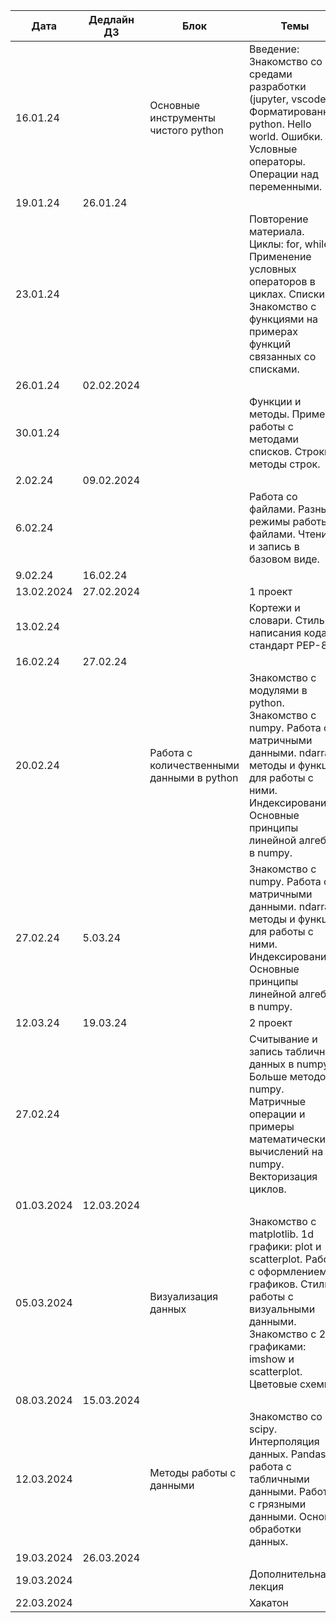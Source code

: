 | Дата       | Дедлайн ДЗ | Блок                                      | Темы                                                                                                                                                                                         | Формат  | Наличие ДЗ | Баллы |
|------------|------------|-------------------------------------------|----------------------------------------------------------------------------------------------------------------------------------------------------------------------------------------------|---------|------------|-------|
| 16.01.24   |            | Основные инструменты чистого python       | Введение: Знакомство со средами разработки (jupyter, vscode). Форматированние python. Hello world. Ошибки. Условные операторы. Операции над переменными.                                     | Лекция  |            |       |
| 19.01.24   | 26.01.24   |                                           |                                                                                                                                                                                              | Семинар | Есть       | 3 + 3 |
| 23.01.24   |            |                                           | Повторение материала. Циклы: for, while. Применение условных операторов в циклах. Списки. Знакомство с функциями на примерах функций связанных со списками.                                  | Лекция  |            |       |
| 26.01.24   | 02.02.2024 |                                           |                                                                                                                                                                                              | Семинар | Есть       | 3 + 3 |
| 30.01.24   |            |                                           | Функции и методы. Пример работы с методами списков. Строки и методы строк.                                                                                                                   | Лекция  |            |       |
| 2.02.24    | 09.02.2024 |                                           |                                                                                                                                                                                              | Семинар | Есть       | 3 + 3 |
| 6.02.24    |            |                                           | Работа со файлами. Разные режимы работы с файлами. Чтение и запись в базовом виде.                                                                                                           | Лекция  |            |       |
| 9.02.24    | 16.02.24   |                                           |                                                                                                                                                                                              | Семинар | Есть       | 3 + 3 |
| 13.02.2024 | 27.02.2024 |                                           | 1 проект                                                                                                                                                                                     | Проект  | Есть       | 13    |
| 13.02.24   |            |                                           | Кортежи и словари. Стиль написания кода, стандарт PEP-8                                                                                                                                      | Лекция  |            |       |
| 16.02.24   | 27.02.24   |                                           |                                                                                                                                                                                              | Семинар | Есть       | 3 + 3 |
| 20.02.24   |            | Работа с количественными данными в python | Знакомство с модулями в python. Знакомство с numpy. Работа с матричными данными. ndarray, методы и функции для работы с ними. Индексирование. Основные принципы линейной алгебры в numpy.    | Лекция  |            |       |
| 27.02.24   | 5.03.24    |                                           | Знакомство с numpy. Работа с матричными данными. ndarray, методы и функции для работы с ними. Индексирование. Основные принципы линейной алгебры в numpy.                                    | Семинар | Есть       | 3 + 3 |
| 12.03.24   | 19.03.24   |                                           | 2 проект                                                                                                                                                                                     | Проект  | Есть       | 13    |
| 27.02.24   |            |                                           | Считывание и запись табличных данных в numpy. Больше методов numpy. Матричные операции и примеры математических вычислений на numpy. Векторизация циклов.                                    | Лекция  |            |       |
| 01.03.2024 | 12.03.2024 |                                           |                                                                                                                                                                                              | Семинар | Есть       | 3 + 3 |
| 05.03.2024 |            | Визуализация данных                       | Знакомство с matplotlib. 1d графики: plot и scatterplot. Работа с оформлением графиков. Стиль работы с визуальными данными. Знакомство с 2d графиками: imshow и scatterplot. Цветовые схемы. | Лекция  |            |       |
| 08.03.2024 | 15.03.2024 |                                           |                                                                                                                                                                                              | Семинар | Есть       | 3 + 3 |
| 12.03.2024 |            | Методы работы с данными                   | Знакомство со scipy. Интерполяция данных. Pandas и работа с табличными данными. Работа с грязными данными. Основы обработки данных.                                                          | Лекция  |            |       |
| 19.03.2024 | 26.03.2024 |                                           |                                                                                                                                                                                              | Семинар | Есть       | 3 + 3 |
| 19.03.2024 |            |                                           | Дополнительная лекция                                                                                                                                                            | Хакатон |            | 20    |
| 22.03.2024 |            |                                           | Хакатон                                                                                                                                                                                      |
